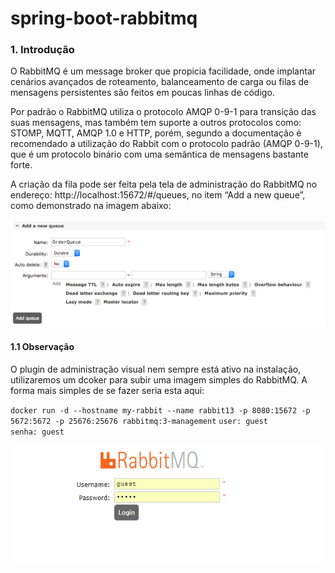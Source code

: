 # spring-boot-rabbitmq

### 1.  Introdução

O RabbitMQ é um message broker que propicia facilidade, onde implantar cenários avançados de roteamento, balanceamento 
de carga ou filas de mensagens persistentes são feitos em poucas linhas de código.

Por padrão o RabbitMQ utiliza o protocolo AMQP 0-9-1 para transição das suas mensagens, mas também tem suporte a outros 
protocolos como: STOMP, MQTT, AMQP 1.0 e HTTP, porém, segundo a documentação é recomendado a utilização do Rabbit com o 
protocolo padrão (AMQP 0-9-1), que é um protocolo binário com uma semântica de mensagens bastante forte.

A criação da fila pode ser feita pela tela de administração do RabbitMQ no endereço: http://localhost:15672/#/queues, no 
item “Add a new queue”, como demonstrado na imagem abaixo:

![alt text](https://github.com/julianCambraia/spring-boot-rabbitmq/blob/main/images/rabbitmq-criando-queue1.png?raw=true)

#### 1.1 Observação
 
O plugin de administração visual nem sempre está ativo na instalação, utilizaremos um dcoker para subir uma imagem simples
do RabbitMQ. A forma mais simples de se fazer seria esta aqui:

``docker run -d --hostname my-rabbit --name rabbit13 -p 8080:15672 -p 5672:5672 -p 25676:25676 rabbitmq:3-management``
``user: guest``
<br/>
``senha: guest``

![alt text](https://github.com/julianCambraia/spring-boot-rabbitmq/blob/main/images/login-rabitmq.png?raw=true)


